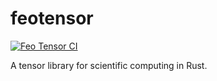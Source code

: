 # feotensor

[![Feo Tensor CI](https://github.com/Rust-Scientific-Computing/feotensor/actions/workflows/ci.yml/badge.svg)](https://github.com/Rust-Scientific-Computing/feotensor/actions/workflows/ci.yml)

A tensor library for scientific computing in Rust.
